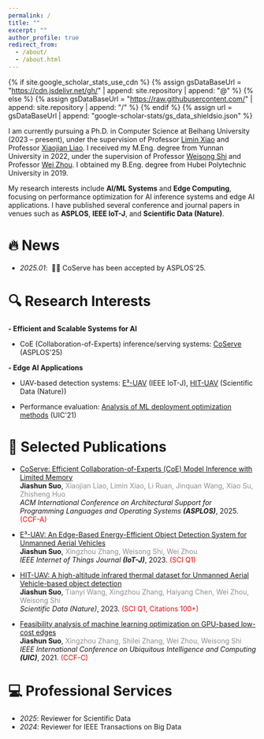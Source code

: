 ```yaml
---
permalink: /
title: ""
excerpt: ""
author_profile: true
redirect_from: 
  - /about/
  - /about.html
---
```


{% if site.google_scholar_stats_use_cdn %}
{% assign gsDataBaseUrl = "https://cdn.jsdelivr.net/gh/" | append: site.repository | append: "@" %}
{% else %}
{% assign gsDataBaseUrl = "https://raw.githubusercontent.com/" | append: site.repository | append: "/" %}
{% endif %}
{% assign url = gsDataBaseUrl | append: "google-scholar-stats/gs_data_shieldsio.json" %}

<span class='anchor' id='about-me'></span>

I am currently pursuing a Ph.D. in Computer Science at Beihang University (2023 – present), under the supervision of Professor [Limin Xiao](https://scse.buaa.edu.cn/info/1078/2653.htm) and Professor [Xiaojian Liao](https://liaoxiaojian.github.io/). 
I received my M.Eng. degree from Yunnan University in 2022, under the supervision of Professor [Weisong Shi](https://weisongshi.org/) and Professor [Wei Zhou](http://www.sei.ynu.edu.cn/info/1023/1106.htm). 
I obtained my B.Eng. degree from Hubei Polytechnic University in 2019.

My research interests include **AI/ML Systems** and **Edge Computing**, focusing on performance optimization for AI inference systems and edge AI applications. 
I have published several conference and journal papers in venues such as **ASPLOS**, **IEEE IoT-J**, and **Scientific Data (Nature)**.

<span class='anchor' id='news'></span>

# 🔥 News
- *2025.01*: &nbsp;🎉🎉 CoServe has been accepted by ASPLOS'25.

<span class='anchor' id='research-interests'></span>

# 🔍 Research Interests
**- Efficient and Scalable Systems for AI**  
- CoE (Collaboration-of-Experts) inference/serving systems: [CoServe](https://arxiv.org/pdf/2503.02354) (ASPLOS'25)

**- Edge AI Applications**  
- UAV-based detection systems: [E³-UAV](https://arxiv.org/pdf/2308.04774) (IEEE IoT-J), [HIT-UAV](https://doi.org/10.1038/s41597-023-02066-6) (Scientific Data (Nature))

- Performance evaluation: [Analysis of ML deployment optimization methods](https://doi.org/10.1109/SWC50871.2021.00022) (UIC'21)

<span class='anchor' id='selected-publications'></span>

# 📝 Selected Publications
- [CoServe: Efficient Collaboration-of-Experts (CoE) Model Inference with Limited Memory](https://arxiv.org/pdf/2503.02354)  
**Jiashun Suo**, <span style="color:#8F8F8F">Xiaojian Liao, Limin Xiao, Li Ruan, Jinquan Wang, Xiao Su, Zhisheng Huo</span>  
*ACM International Conference on Architectural Support for Programming Languages and Operating Systems **(ASPLOS)***, 2025. <span style="color:red">(CCF-A)</span>

- [E³-UAV: An Edge-Based Energy-Efficient Object Detection System for Unmanned Aerial Vehicles](https://arxiv.org/pdf/2308.04774)  
**Jiashun Suo**, <span style="color:#8F8F8F">Xingzhou Zhang, Weisong Shi, Wei Zhou</span>  
*IEEE Internet of Things Journal **(IoT-J)***, 2023. <span style="color:red">(SCI Q1)</span>

- [HIT-UAV: A high-altitude infrared thermal dataset for Unmanned Aerial Vehicle-based object detection](https://doi.org/10.1038/s41597-023-02066-6)  
**Jiashun Suo**, <span style="color:#8F8F8F">Tianyi Wang, Xingzhou Zhang, Haiyang Chen, Wei Zhou, Weisong Shi</span>  
*Scientific Data (Nature)*, 2023. <span style="color:red">(SCI Q1, Citations 100+)</span>

- [Feasibility analysis of machine learning optimization on GPU-based low-cost edges](https://doi.org/10.1109/SWC50871.2021.00022)  
**Jiashun Suo**, <span style="color:#8F8F8F">Xingzhou Zhang, Shilei Zhang, Wei Zhou, Weisong Shi</span>  
*IEEE International Conference on Ubiquitous Intelligence and Computing **(UIC)***, 2021. <span style="color:red">(CCF-C)</span>

<span class='anchor' id='professional-services'></span>

# 💻 Professional Services
- *2025*: Reviewer for Scientific Data
- *2024*: Reviewer for IEEE Transactions on Big Data
